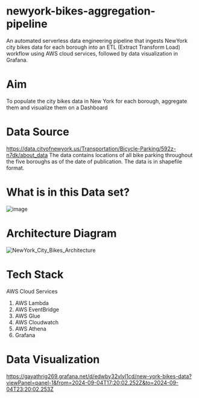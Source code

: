 # newyork-bikes-aggregation-pipeline
An automated serverless data engineering pipeline that ingests NewYork city bikes data for each borough into an ETL (Extract Transform Load) workflow using AWS cloud services, followed by data visualization in Grafana.

# Aim
To populate the city bikes data in New York for each borough, aggregate them and visualize them on a Dashboard


# Data Source

https://data.cityofnewyork.us/Transportation/Bicycle-Parking/592z-n7dk/about_data
The data contains locations of all bike parking throughout the five boroughs as of the date of publication. The data is in shapefile format.

# What is in this Data set?


![image](https://github.com/user-attachments/assets/76f130fc-2c87-4c30-b35a-c26c1c3fb64f)



# Architecture Diagram
![NewYork_City_Bikes_Architecture](https://github.com/user-attachments/assets/cd1f680a-7cd7-48c7-bd92-b6cf2f5b8db6)

# Tech Stack
AWS Cloud Services
1. AWS Lambda
2. AWS EventBridge
3. AWS Glue
4. AWS Cloudwatch
5. AWS Athena
6. Grafana


# Data Visualization
https://gayathrig269.grafana.net/d/edwby32vlyl1cd/new-york-bikes-data?viewPanel=panel-1&from=2024-09-04T17:20:02.252Z&to=2024-09-04T23:20:02.253Z

